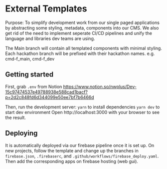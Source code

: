# External Templates
Purpose:
To simplify development work from our single paged applications by abstracting some styling, metadata, components into our CMS.
We also get rid of the need to implement seperate CI/CD pipelines and unify the language and libraries dev teams are using.

The Main branch will contain all templated components with minimal styling. Each hackathon branch will be prefixed with their hackathon names. e.g. cmd-f_main, cmd-f_dev

## Getting started
<!--- Make sure to include any additional steps like setting env variables] -->
First, grab `.env` from Notion
https://www.notion.so/nwplus/Dev-15c97474537e49788938e588cad1bacf?p=2d2c848fd6d344099e50ee7bf7b6466d

Then, run the development server:
`yarn` to install dependencies
`yarn dev` to start dev environment
Open http://localhost:3000 with your browser to see the result.

## Deploying
<!--- Guide on how one would deploy this app -->
It is automatically deployed via our firebase pipeline once it is set up. On new projects, follow the template and change up the branches in `firebase.json`, `.firebaserc`, and `.github/workflows/firebase_deploy.yaml`. Then add the corresponding apps on firebase hosting (web gui).


